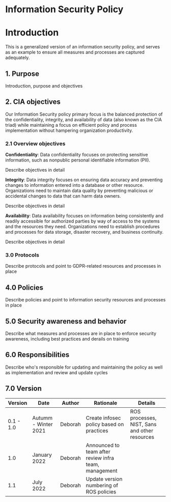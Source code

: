 # Information Security Policy

# Introduction

This is a generalized version of an information security policy, and serves as an example to ensure all measures and processes are captured adequately.

## 1. Purpose

Introduction, purpose and objectives

## 2. CIA objectives

Our Information Security policy primary focus is the balanced protection of the confidentiality, integrity, and availability of data (also known as the CIA triad) while maintaining a focus on efficient policy and process implementation without hampering organization productivity.

### 2.1 Overview objectives

**Confidentiality**: Data confidentiality focuses on protecting sensitive information, such as nonpublic personal identifiable information (PII).

Describe objectives in detail

**Integrity**: Data integrity focuses on ensuring data accuracy and preventing changes to information entered into a database or other resource. Organizations need to maintain data quality by preventing malicious or accidental changes to data that can harm data owners.

Describe objectives in detail

**Availability**: Data availability focuses on information being consistently and readily accessible for authorized parties by way of access to the systems and the resources they need. Organizations need to establish procedures and processes for data storage, disaster recovery, and business continuity.

Describe objectives in detail

### 3.0 Protocols

Describe protocols and point to GDPR-related resources and processes in place 

## 4.0 Policies

Describe policies and point to information security resources and processes in place 

## 5.0 Security awareness and behavior

Describe what measures and processes are in place to enforce security awareness, including best practices and derails on training

## 6.0 Responsibilities

Describe who's responsible for updating and maintaining the policy as well as implementation and review and update cycles

## 7.0 Version 

| Version | Date | Author | Rationale | Details |
| ------ | ------ | ------ | ------ | ------ |
| 0.1 - 1.0 | Autumm - Winter 2021 | Deborah | Create infosec policy based on practices | ROS processes, NIST, Sans and other resources
| 1.0 | January 2022 | Deborah | Announced to team after review infra team, management | 
| 1.1 | July 2022 | Deborah | Update version numbering of ROS policies | 

